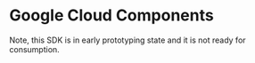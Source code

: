 # Google Cloud Components

Note, this SDK is in early prototyping state and it is not ready for consumption.

